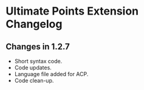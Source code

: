 # Ultimate Points Extension Changelog

## Changes in 1.2.7
- Short syntax code.
- Code updates.
- Language file added for ACP.
- Code clean-up.

